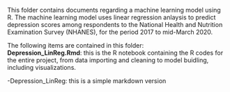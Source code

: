 This folder contains documents regarding a machine learning model using R.
The machine learning model uses linear regression anlaysis to predict depression scores among respondents to the National Health and 
  Nutrition Examination Survey (NHANES), for the period 2017 to mid-March 2020.

The following items are contained in this folder:  
**Depression_LinReg.Rmd**: this is the R notebook containing the R codes for the entire project, from data importing and cleaning to model 
    buidling, including visualizations.
    
-Depression_LinReg: this is a simple markdown version 
